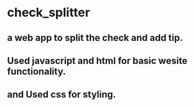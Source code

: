 # check_splitter
## a web app to split the check and add tip.
## Used javascript and html for basic wesite functionality.
## and Used css for styling.
